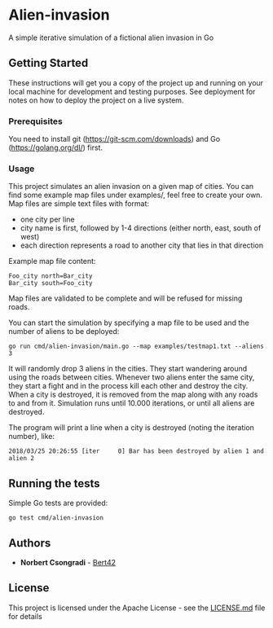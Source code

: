# Alien-invasion

A simple iterative simulation of a fictional alien invasion in Go

## Getting Started

These instructions will get you a copy of the project up and running on your local machine for development and testing purposes. See deployment for notes on how to deploy the project on a live system.

### Prerequisites

You need to install git (https://git-scm.com/downloads) and Go (https://golang.org/dl/) first.

### Usage

This project simulates an alien invasion on a given map of cities.
You can find some example map files under examples/, feel free to create your own.
Map files are simple text files with format:
 * one city per line
 * city name is first, followed by 1-4 directions (either north, east, south of west)
 * each direction represents a road to another city that lies in that direction

Example map file content:

```
Foo_city north=Bar_city
Bar_city south=Foo_city
```

Map files are validated to be complete and will be refused for missing roads.


You can start the simulation by specifying a map file to be used and the number of aliens to be deployed:

```
go run cmd/alien-invasion/main.go --map examples/testmap1.txt --aliens 3
```

It will randomly drop 3 aliens in the cities. They start wandering around using the roads between cities. Whenever two aliens enter
the same city, they start a fight and in the process kill each other and destroy the city. When a city is destroyed, it is removed
from the map along with any roads to and from it.
Simulation runs until 10.000 iterations, or until all aliens are destroyed.

The program will print a line when a city is destroyed (noting the iteration number), like:

```
2018/03/25 20:26:55 [iter     0] Bar has been destroyed by alien 1 and alien 2
```

## Running the tests

Simple Go tests are provided:

```
go test cmd/alien-invasion
```

## Authors

* **Norbert Csongradi** - [Bert42](https://github.com/bert42)

## License

This project is licensed under the Apache License - see the [LICENSE.md](LICENSE.md) file for details
